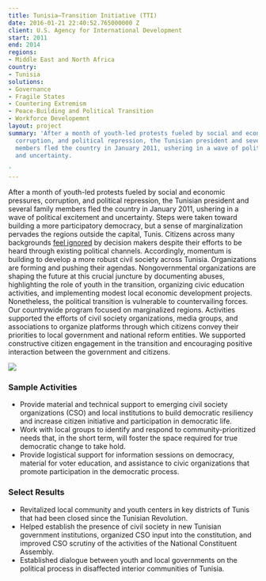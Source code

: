 ```yaml
---
title: Tunisia—Transition Initiative (TTI)
date: 2016-01-21 22:40:52.765000000 Z
client: U.S. Agency for International Development
start: 2011
end: 2014
regions:
- Middle East and North Africa
country:
- Tunisia
solutions:
- Governance
- Fragile States
- Countering Extremism
- Peace-Building and Political Transition
- Workforce Developemnt
layout: project
summary: 'After a month of youth-led protests fueled by social and economic pressures,
  corruption, and political repression, the Tunisian president and several family
  members fled the country in January 2011, ushering in a wave of political excitement
  and uncertainty.

'
---
```


After a month of youth-led protests fueled by social and economic pressures, corruption, and political repression, the Tunisian president and several family members fled the country in January 2011, ushering in a wave of political excitement and uncertainty. Steps were taken toward building a more participatory democracy, but a sense of marginalization pervades the regions outside the capital, Tunis. Citizens across many backgrounds [feel ignored][1] by decision makers despite their efforts to be heard through existing political channels. Accordingly, momentum is building to develop a more robust civil society across Tunisia. Organizations are forming and pushing their agendas. Nongovernmental organizations are shaping the future at this crucial juncture by documenting abuses, highlighting the role of youth in the transition, organizing civic education activities, and implementing modest local economic development projects. Nonetheless, the political transition is vulnerable to countervailing forces. Our countrywide program focused on marginalized regions. Activities supported the efforts of civil society organizations, media groups, and associations to organize platforms through which citizens convey their priorities to local government and national reform entities. We supported constructive citizen engagement in the transition and encouraging positive interaction between the government and citizens.

![][2]

###  Sample Activities

* Provide material and technical support to emerging civil society organizations (CSO) and local institutions to build democratic resiliency and increase citizen initiative and participation in democratic life.
* Work with local groups to identify and respond to community-prioritized needs that, in the short term, will foster the space required for true democratic change to take hold.
* Provide logistical support for information sessions on democracy, material for voter education, and assistance to civic organizations that promote participation in the democratic process.

###  Select Results

* Revitalized local community and youth centers in key districts of Tunis that had been closed since the Tunisian Revolution.
* Helped establish the presence of civil society in new Tunisian government institutions, organized CSO input into the constitution, and improved CSO scrutiny of the activities of the National Constituent Assembly.
* Established dialogue between youth and local governments on the political process in disaffected interior communities of Tunisia.

[1]: http://www.dw.de/tunisias-break-dancers-spin-away-from-extremism/a-17670737
[2]: https://assetify-dai.com/projects/Tunisia.JPG

